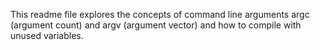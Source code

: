 This readme file explores the concepts of command line arguments argc (argument count) and argv (argument vector) and how to compile with unused variables.
